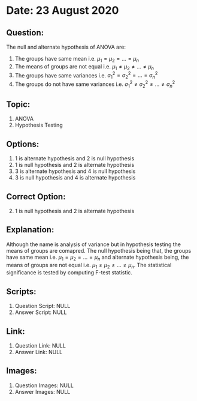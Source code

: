 # Date: 23 August 2020

## Question:
The null and alternate hypothesis of ANOVA are:
1. The groups have same mean i.e. $\mu_1 = \mu_2 = ... = \mu_n$
2. The means of groups are not equal i.e. $\mu_1 \ne \mu_2 \ne ... \ne \mu_n$
3. The groups have same variances i.e. $\sigma^{2}_{1} = \sigma^{2}_{2} = ... = \sigma^{2}_{n}$
4. The groups do not have same variances i.e. $\sigma^{2}_{1} \ne \sigma^{2}_{2} \ne ... \ne \sigma^{2}_{n}$

## Topic:
1. ANOVA
2. Hypothesis Testing

## Options:
1. 1 is alternate hypothesis and 2 is null hypothesis
2. 1 is null hypothesis and 2 is alternate hypothesis
3. 3 is alternate hypothesis and 4 is null hypothesis
4. 3 is null hypothesis and 4 is alternate hypothesis

## Correct Option:
2. 1 is null hypothesis and 2 is alternate hypothesis

## Explanation:
Although the name is analysis of variance but in hypothesis testing the means of groups are comapred. The null hypothesis being that, the groups have same mean i.e. $\mu_1 = \mu_2 = ... = \mu_n$ and alternate hypothesis being, the means of groups are not equal i.e. $\mu_1 \ne \mu_2 \ne ... \ne \mu_n$. The statistical significance is tested by computing F-test statistic.
  
## Scripts:
1. Question Script: NULL
2. Answer Script: NULL

## Link:
1. Question Link: NULL
2. Answer Link: NULL

## Images:
1. Question Images: NULL
2. Answer Images: NULL
